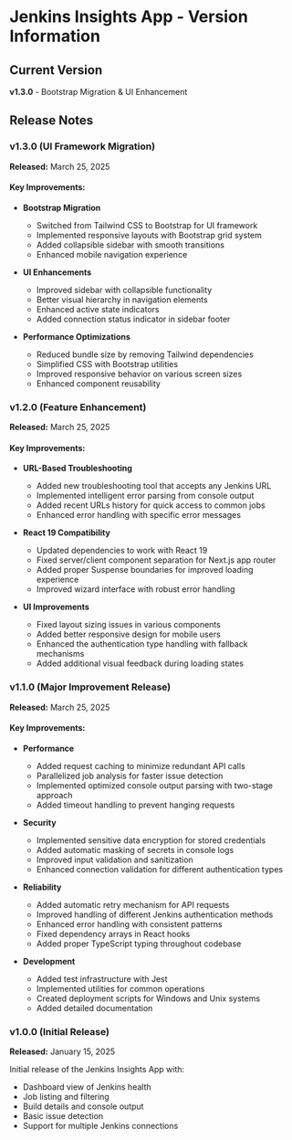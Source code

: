# Jenkins Insights App - Version Information

## Current Version
**v1.3.0** - Bootstrap Migration & UI Enhancement

## Release Notes

### v1.3.0 (UI Framework Migration)

**Released:** March 25, 2025

#### Key Improvements:
- **Bootstrap Migration**
  - Switched from Tailwind CSS to Bootstrap for UI framework
  - Implemented responsive layouts with Bootstrap grid system
  - Added collapsible sidebar with smooth transitions
  - Enhanced mobile navigation experience
  
- **UI Enhancements**
  - Improved sidebar with collapsible functionality
  - Better visual hierarchy in navigation elements
  - Enhanced active state indicators
  - Added connection status indicator in sidebar footer
  
- **Performance Optimizations**
  - Reduced bundle size by removing Tailwind dependencies
  - Simplified CSS with Bootstrap utilities
  - Improved responsive behavior on various screen sizes
  - Enhanced component reusability

### v1.2.0 (Feature Enhancement)

**Released:** March 25, 2025

#### Key Improvements:
- **URL-Based Troubleshooting**
  - Added new troubleshooting tool that accepts any Jenkins URL
  - Implemented intelligent error parsing from console output
  - Added recent URLs history for quick access to common jobs
  - Enhanced error handling with specific error messages
  
- **React 19 Compatibility**
  - Updated dependencies to work with React 19
  - Fixed server/client component separation for Next.js app router
  - Added proper Suspense boundaries for improved loading experience
  - Improved wizard interface with robust error handling

- **UI Improvements**
  - Fixed layout sizing issues in various components
  - Added better responsive design for mobile users
  - Enhanced the authentication type handling with fallback mechanisms
  - Added additional visual feedback during loading states

### v1.1.0 (Major Improvement Release)

**Released:** March 25, 2025

#### Key Improvements:
- **Performance**
  - Added request caching to minimize redundant API calls
  - Parallelized job analysis for faster issue detection
  - Implemented optimized console output parsing with two-stage approach
  - Added timeout handling to prevent hanging requests

- **Security**
  - Implemented sensitive data encryption for stored credentials
  - Added automatic masking of secrets in console logs
  - Improved input validation and sanitization
  - Enhanced connection validation for different authentication types

- **Reliability**
  - Added automatic retry mechanism for API requests
  - Improved handling of different Jenkins authentication methods
  - Enhanced error handling with consistent patterns
  - Fixed dependency arrays in React hooks
  - Added proper TypeScript typing throughout codebase

- **Development**
  - Added test infrastructure with Jest
  - Implemented utilities for common operations
  - Created deployment scripts for Windows and Unix systems
  - Added detailed documentation

### v1.0.0 (Initial Release)

**Released:** January 15, 2025

Initial release of the Jenkins Insights App with:
- Dashboard view of Jenkins health
- Job listing and filtering
- Build details and console output
- Basic issue detection
- Support for multiple Jenkins connections